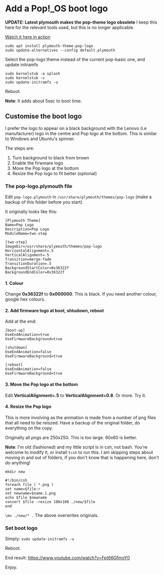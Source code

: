 # Add a Pop!_OS boot logo

**UPDATE: Latest plymouth makes the pop-theme logo obsolete**
I keep this here for the relevant tools used, but this is no longer applicable.

[Watch it here in action](https://streamable.com/9mp1nl)

~~~
sudo apt install plymouth-theme-pop-logo
sudo update-alternatives --config default.plymouth
~~~

Select the pop-logo theme instead of the current pop-basic one, and update initramfs

~~~
sudo kernelstub -a splash
sudo kernelstub -v
sudo update-initramfs -u
~~~

Reboot.

**Note**: It adds about 5sec to boot time.

## Customise the boot logo
I prefer the logo to appear on a black background with the Lenovo (i.e manufacturer) logo in the centre and Pop logo at the bottom. 
This is similar to Windows and Ubuntu's spinner.

The steps are:
1. Turn background to black from brown
2. Enable the firwmare logo
3. Move the Pop logo at the bottom
4. Resize the Pop logo to fit better (optional)

### The pop-logo.plymouth file
Edit ```pop-logo.plymouth``` in ```/usr/share/plymouth/themes/pop-logo``` (make a backup of this folder before you start).

It originally looks like this:
~~~
[Plymouth Theme]
Name=Pop Logo
Description=Pop Logo
ModuleName=two-step

[two-step]
ImageDir=/usr/share/plymouth/themes/pop-logo
HorizontalAlignment=.5
VerticalAlignment=.5
Transition=merge-fade
TransitionDuration=.5
BackgroundStartColor=0x36322f
BackgroundEndColor=0x36322f
~~~

#### 1. Colour
Change **0x36322f** to **0x000000**. This is black. If you need another colour, google hex colours.

#### 2. Add firmware logo at boot, shtudown, reboot
Add at the end:
~~~
[boot-up]
UseEndAnimation=true
UseFirmwareBackground=true

[shutdown]
UseEndAnimation=false
UseFirmwareBackground=true

[reboot]
UseEndAnimation=false
UseFirmwareBackground=true
~~~

#### 3. Move the Pop logo at the bottom
Edit **VerticalAlignment=.5** to **VerticalAlignment=0.8**. Or more. Try it.

#### 4. Resize the Pop logo
This is more involving as the animation is made from a number of png files that all need to be reiszed. Have a backup of the original folder, do everything on the copy.

Originally all pngs are 250x250. This is too large. 60x60 is better.

**Note**: I'm old (fashioned) and my little script is in csh, not bash. You're welcome to modify it, or install ```tcsh``` to run this.
I am skipping steps about moving in and out of folders, if you don't know that is happening here, don't do anything!

```mkdir new```
~~~
#!/bin/csh
foreach file ( *.png )
set name=$file:r
set newname=$name.1.png
echo $file $newname
convert $file -resize 100x100 ./new/$file
end
~~~
```\mv ./new/* .```
The above overwrites originals.

### Set boot logo

Simply: ```sudo update-initramfs -u```

Reboot.

End result: https://www.youtube.com/watch?v=Fpt66GfmoY0

Enjoy.









